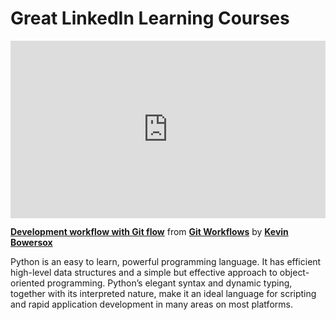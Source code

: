 <h1>Great LinkedIn Learning Courses</h1>

<div style="position:relative;height:0;padding-bottom:56.25%"><iframe width="640" height="360" src="https://www.linkedin.com/learning/embed/git-workflows/development-workflow-with-git-flow?autoplay=false&claim=AQHsTTBtNubRDQAAAYHJwhgzG-0Rw1Ag6Gvwle9r_NE7z2ggIRHi3HRAdb35qb-687GsgVs3tJFTtZDcf5dSkAbvzldJUESUFA-h_mC-UxNtzvreTeg8EjleGwXxqBJ-3dUuY8oTwbuj8uYYicdNh35YlJwcJ1iFePM8n3zBIHzChv70TsCWYSBUA1WCxbYblScnv2a1h6grGwN6P80IawU7gUlz7QxFFEJq2AZnlybbJ9bZrKhT9-xfF2fYXYRphRu_A9sePgGolMc-uVaKr_GuPLMn33PM7IvGGXjkvnqpwYmZpPUjCmPZVj9pOK2TmfbYv7P9zt4-sOBV0QEMwHCQBydJkrmA0E830rbLm88IvdWuVJtkkS8MzHP9b96E5fpZFrWMRM2Ui320J4zEJp54zoOGuiZ1djwKrXobP-XZiqlcwJKuJM5Jqcoxd02UH74qZR1BvJc65Nt6cXyQzfn9x14Ehe3bYbHsxIpt_I5abUTFDNThn9ufp5MKOhujjjVqkhukzZsvotxcQjEWuNWLk_-twFnRsLf0STZFcid4o8wHdB1dvwqGjsEGZBEoU_YKZY0BwkFdxRhV3kWLLfFWAX9Os-2Mt_4oaiK10E_w89204T4ZGVlyYNGE5ezMEU3iMwBVbiiMXkvORQogyiIKifXSxp5GwQlnvXS0j94gfolyGVoBw8fFXbYMuVHLJOMSLeoUIasMMpiYWgaX65Cbmdo8d6WR2HshGi7PwQLFEh3yQlJFPJ6QeLavfIZps4RMdAVpjNFmXCRqSjvjTQ2j8bkErPteO6P4GnhIRWBA2zByTUmEjQMkldujy0qnUFy6D3uv52rGocGjcaFdNLc3XPDu_7tGn7cO1x3Szolsgdm679ScIloGjRd_PTQFMpGGqtd5n10NwjCIyeGhuMKPUhqFikAT41cnSc4JEUj74FNRKBuvMqQuxEQTSTJZjC4sg0obDM-tr911YBcyONeUqu-naYfeEp1Md5zRcTJpmYY5h7SaI2PTUWgXtl3rAmoYI7vUudlbcgUOtFv7CGgUlB7ZuqrFF3lViwtENIxwqNguxNZl_CE1Z_BAqyH1tELfAGGyHcwfDSM64htA_GZetLABZ726LDIuacH_OkVwAZKe_oCGiHO2GZnF9I6lYnbpxDSIK2T3U7wTNwLCtiiX1-f0-HgRZw4WLYW4J-wsYDrEuac&lipi=urn%3Ali%3Apage%3Ad_learning_content%3BgvYyPnWZSZiAAbWdCLU%2F%2FA%3D%3D&licu" mozallowfullscreen="true" webkitallowfullscreen="true" allowfullscreen="true" frameborder="0" style="position:absolute;width:100%;height:100%;left:0"></iframe></div><p><strong><a href="https://www.linkedin.com/learning/git-workflows/development-workflow-with-git-flow?trk=embed_lil">Development workflow with Git flow</a></strong> from <strong><a href="https://www.linkedin.com/learning/git-workflows?trk=embed_lil">Git Workflows</a></strong> by <strong><a href="https://www.linkedin.com/learning/instructors/kevin-bowersox?trk=embed_lil">Kevin Bowersox</a></strong></p>

Python is an easy to learn, powerful programming language. It has efficient high-level data structures and a simple but effective approach to object-oriented programming. Python’s elegant syntax and dynamic typing, together with its interpreted nature, make it an ideal language for scripting and rapid application development in many areas on most platforms.
